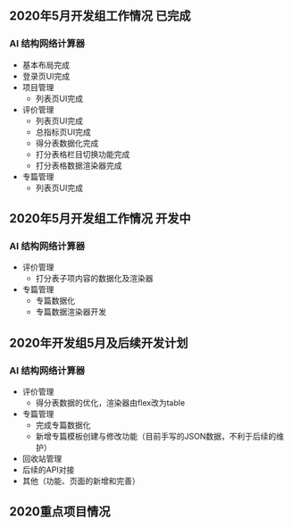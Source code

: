 ## 2020年5月开发组工作情况 已完成

### AI 结构网络计算器

- 基本布局完成
- 登录页UI完成
- 项目管理
   - 列表页UI完成
- 评价管理
   - 列表页UI完成
   - 总指标页UI完成
   - 得分表数据化完成
   - 打分表格栏目切换功能完成
   - 打分表格数据渲染器完成
- 专篇管理
   - 列表页UI完成

## 2020年5月开发组工作情况 开发中

### AI 结构网络计算器

- 评价管理
   - 打分表子项内容的数据化及渲染器
- 专篇管理
   - 专篇数据化
   - 专篇数据渲染器开发

## 2020年开发组5月及后续开发计划

### AI 结构网络计算器

- 评价管理
   - 得分表数据的优化，渲染器由flex改为table
- 专篇管理
   - 完成专篇数据化
   - 新增专篇模板创建与修改功能（目前手写的JSON数据，不利于后续的维护）
- 回收站管理
- 后续的API对接
- 其他（功能、页面的新增和完善）

## 2020重点项目情况

